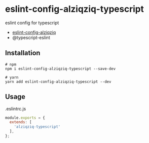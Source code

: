 # eslint-config-alziqziq-typescript
eslint config for typescript
- [eslint-config-alziqziq](https://github.com/alziqziq/eslint-config/blob/main/packages/eslint-config-alziqziq/README.md)
- @typescript-eslint

## Installation
```shell
# npm 
npm i eslint-config-alziqziq-typescript --save-dev
```

```shell
# yarn
yarn add eslint-config-alziqziq-typescript --dev
```

## Usage
.eslintrc.js

```js
module.exports = {
  extends: [
    'alziqziq-typescript'
  ],
};
```